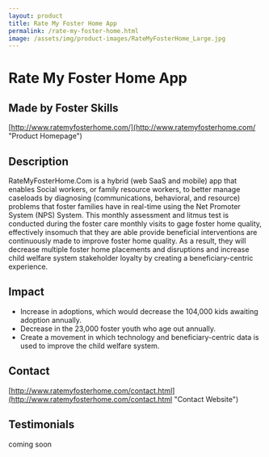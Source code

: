 ```yaml
---
layout: product
title: Rate My Foster Home App
permalink: /rate-my-foster-home.html
image: /assets/img/product-images/RateMyFosterHome_Large.jpg
---
```

# Rate My Foster Home App

## Made by Foster Skills

[http://www.ratemyfosterhome.com/](http://www.ratemyfosterhome.com/ "Product Homepage")

## Description

RateMyFosterHome.Com is a hybrid (web SaaS and mobile) app that enables Social workers, or family resource workers, to better manage caseloads by diagnosing (communications, behavioral, and resource) problems that foster families have in real-time using the Net Promoter System (NPS) System.  This monthly assessment and litmus test is conducted during the foster care monthly visits to gage foster home quality, effectively insomuch that they are able provide beneficial interventions are continuously made to improve foster home quality.  As a result, they will decrease multiple foster home placements and disruptions and increase child welfare system stakeholder loyalty by creating a beneficiary-centric experience.

## Impact

- Increase in adoptions, which would decrease the 104,000 kids awaiting adoption annually.
- Decrease in the 23,000 foster youth who age out annually.
- Create a movement in which technology and beneficiary-centric data is used to improve the child welfare system.

## Contact
[http://www.ratemyfosterhome.com/contact.html](http://www.ratemyfosterhome.com/contact.html "Contact Website")

## Testimonials

coming soon

